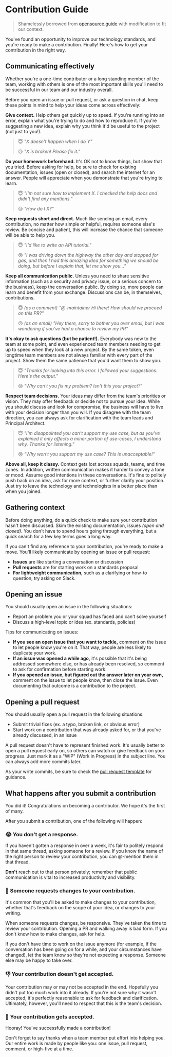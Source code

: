 # Contribution Guide

> Shamelessly borrowed from [opensource.guide](https://opensource.guide/how-to-contribute/) with modification to fit our context.

You've found an opportunity to improve our technology standards, and you're ready to make a contribution. Finally! Here's how to get your contribution in the right way.

## Communicating effectively

Whether you're a one-time contributor or a long standing member of the team, working with others is one of the most important skills you'll need to be successful in our team and our industry overall.

Before you open an issue or pull request, or ask a question in chat, keep these points in mind to help your ideas come across effectively:

**Give context.** Help others get quickly up to speed. If you're running into an error, explain what you're trying to do and how to reproduce it. If you're suggesting a new idea, explain why you think it'd be useful to the project (not just to you!).

> 😇 _"X doesn't happen when I do Y"_
>
> 😢 _"X is broken! Please fix it."_

**Do your homework beforehand.** It's OK not to know things, but show that you tried. Before asking for help, be sure to check for existing documentation, issues (open or closed), and search the internet for an answer. People will appreciate when you demonstrate that you're trying to learn.

> 😇 _"I'm not sure how to implement X. I checked the help docs and didn't find any mentions."_
>
> 😢 _"How do I X?"_

**Keep requests short and direct.** Much like sending an email, every contribution, no matter how simple or helpful, requires someone else's review. Be concise and patient, this will increase the chance that someone will be able to help you.

> 😇 _"I'd like to write an API tutorial."_
>
> 😢 _"I was driving down the highway the other day and stopped for gas, and then I had this amazing idea for something we should be doing, but before I explain that, let me show you..."_

**Keep all communication public.** Unless you need to share sensitive information (such as a security and privacy issue, or a serious concern to the business), keep the conversation public. By doing so, more people can learn and benefit from your exchange. Discussions can be, in themselves, contributions.

> 😇 _(as a comment) "@-maintainer Hi there! How should we proceed on this PR?"_
>
> 😢 _(as an email) "Hey there, sorry to bother you over email, but I was wondering if you've had a chance to review my PR"_

**It's okay to ask questions (but be patient!).** Everybody was new to the team at some point, and even experienced team members needing to get up to speed when they look at a new project. By the same token, even longtime team members are not always familiar with every part of the project. Show them the same patience that you'd want them to show you.

> 😇 _"Thanks for looking into this error. I followed your suggestions. Here's the output."_
>
> 😢 _"Why can't you fix my problem? Isn't this your project?"_

**Respect team decisions.** Your ideas may differ from the team's priorities or vision. They may offer feedback or decide not to pursue your idea. While you should discuss and look for compromise, the business will have to live with your decision longer than you will. If you disagree with the team direction, you can always ask for clarification with the team leads and Principal Architect.

> 😇 _"I'm disappointed you can't support my use case, but as you've explained it only affects a minor portion of use-cases, I understand why. Thanks for listening."_
>
> 😢 _"Why won't you support my use case? This is unacceptable!"_

**Above all, keep it classy.** Context gets lost across squads, teams, and time zones. In addition, written communication makes it harder to convey a tone or mood. Assume good intentions in these conversations. It's fine to politely push back on an idea, ask for more context, or further clarify your position. Just try to leave the technology and technologists in a better place than when you joined.

## Gathering context

Before doing anything, do a quick check to make sure your contribution hasn't been discussed. Skim the existing documentation, issues _(open and closed)_. You don't have to spend hours going through everything, but a quick search for a few key terms goes a long way.

If you can't find any reference to your contribution, you're ready to make a move. You'll likely communicate by opening an issue or pull request:

* **Issues** are like starting a conversation or discussion
* **Pull requests** are for starting work on a standards proposal
* **For lightweight communication,** such as a clarifying or how-to question, try asking on Slack.

## Opening an issue

You should usually open an issue in the following situations:

* Report an problem you or your squad has faced and can't solve yourself
* Discuss a high-level topic or idea (ex. standards, policies)

Tips for communicating on issues:

* **If you see an open issue that you want to tackle,** comment on the issue to let people know you're on it. That way, people are less likely to duplicate your work.
* **If an issue was opened a while ago,** it's possible that it's being addressed somewhere else, or has already been resolved, so comment to ask for confirmation before starting work.
* **If you opened an issue, but figured out the answer later on your own,** comment on the issue to let people know, then close the issue. Even documenting that outcome is a contribution to the project.

## Opening a pull request

You should usually open a pull request in the following situations:

* Submit trivial fixes (ex. a typo, broken link, or obvious error)
* Start work on a contribution that was already asked for, or that you've already discussed, in an issue

A pull request doesn't have to represent finished work. It's usually better to open a pull request early on, so others can watch or give feedback on your progress. Just mark it as a "WIP" (Work in Progress) in the subject line. You can always add more commits later.

As your write commits, be sure to check the [pull request template](./PULL_REQUEST_TEMPLATE.md) for guidance.

## What happens after you submit a contribution

You did it! Congratulations on becoming a contributor. We hope it's the first of many.

After you submit a contribution, one of the following will happen:

### 😭 You don't get a response.

If you haven't gotten a response in over a week, it's fair to politely respond in that same thread, asking someone for a review. If you know the name of the right person to review your contribution, you can @-mention them in that thread.

**Don't** reach out to that person privately; remember that public communication is vital to increased productivity and visibility.

### 🚧 Someone requests changes to your contribution.

It's common that you'll be asked to make changes to your contribution, whether that's feedback on the scope of your idea, or changes to your writing.

When someone requests changes, be responsive. They've taken the time to review your contribution. Opening a PR and walking away is bad form. If you don't know how to make changes, ask for help.

If you don't have time to work on the issue anymore (for example, if the conversation has been going on for a while, and your circumstances have changed), let the team know so they're not expecting a response. Someone else may be happy to take over.

### 👎 Your contribution doesn't get accepted.

Your contribution may or may not be accepted in the end. Hopefully you didn't put too much work into it already. If you're not sure why it wasn't accepted, it's perfectly reasonable to ask for feedback and clarification. Ultimately, however, you'll need to respect that this is the team's decision.

### 🎉 Your contribution gets accepted.

Hooray! You've successfully made a contribution!

Don't forget to say thanks when a team member put effort into helping you. Our entire work is made by people like you: one issue, pull request, comment, or high-five at a time.

[karma-format]: https://karma-runner.github.io/1.0/dev/git-commit-msg.html
